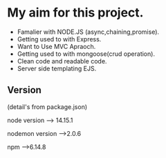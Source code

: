 # My aim for this project.

* Famalier with NODE.JS (async,chaining,promise).
* Getting used to with Express.
* Want to Use MVC Apraoch. 
* Getting used to with mongoose(crud operation).
* Clean code and readable code.
* Server side templating EJS.

<!-- ## Mvc Detail

<!-- i used mvc approach for this project.

controller -> blogcontroller.js

model -> blog.js

views -> all views pages -->

<!--
## blog_detail Function Explain.

```Javascript
const blog_details= (req,res)=>{
    const id= req.params.id;
    Blog.findById(id)
    .then((result)=>{
        res.render('detail',{title:'Blog-Detail',blog : result});
    })
    .catch((err)=>{
        console.log(err);
        res.status(404).render('404',{title: 'Blog not found'});
    })
}
```
-->

## Version
(detail's from package.json)

node version --> 14.15.1

nodemon version -->2.0.6

npm -->6.14.8